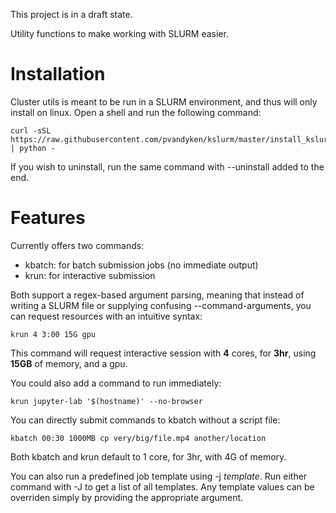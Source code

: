 This project is in a draft state.

Utility functions to make working with SLURM easier. 

# Installation
Cluster utils is meant to be run in a SLURM environment, and thus will only install on linux. Open a shell and run the following command:

```
curl -sSL https://raw.githubusercontent.com/pvandyken/kslurm/master/install_kslurm.py | python -
```

If you wish to uninstall, run the same command with --uninstall added to the end.

# Features
Currently offers two commands:
* kbatch: for batch submission jobs (no immediate output)
* krun: for interactive submission

Both support a regex-based argument parsing, meaning that instead of writing a SLURM file or supplying confusing --command-arguments, you can request resources with an intuitive syntax:

```
krun 4 3:00 15G gpu 
```
This command will request interactive session with __4__ cores, for __3hr__, using __15GB__ of memory, and a gpu.

You could also add a command to run immediately:
```
krun jupyter-lab '$(hostname)' --no-browser
```

You can directly submit commands to kbatch without a script file:

```
kbatch 00:30 1000MB cp very/big/file.mp4 another/location
```

Both kbatch and krun default to 1 core, for 3hr, with 4G of memory.

You can also run a predefined job template using -j _template_. Run either command with -J to get a list of all templates. Any template values can be overriden simply by providing the appropriate argument.

